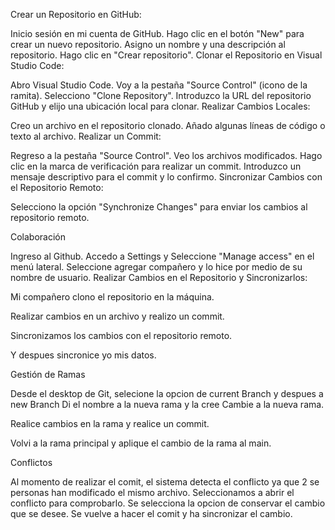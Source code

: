 Crear un Repositorio en GitHub:

Inicio sesión en mi cuenta de GitHub.
Hago clic en el botón "New" para crear un nuevo repositorio.
Asigno un nombre y una descripción al repositorio.
Hago clic en "Crear repositorio".
Clonar el Repositorio en Visual Studio Code:

Abro Visual Studio Code.
Voy a la pestaña "Source Control" (icono de la ramita).
Selecciono "Clone Repository".
Introduzco la URL del repositorio GitHub y elijo una ubicación local para clonar.
Realizar Cambios Locales:

Creo un archivo en el repositorio clonado.
Añado algunas líneas de código o texto al archivo.
Realizar un Commit:

Regreso a la pestaña "Source Control".
Veo los archivos modificados. Hago clic en la marca de verificación para realizar un commit.
Introduzco un mensaje descriptivo para el commit y lo confirmo.
Sincronizar Cambios con el Repositorio Remoto:

Selecciono la opción "Synchronize Changes" para enviar los cambios al repositorio remoto.

Colaboración

Ingreso al Github. 
Accedo a Settings y Seleccione "Manage access" en el menú lateral.
Seleccione agregar compañero y lo hice por medio de su nombre de usuario. 
  Realizar Cambios en el Repositorio y Sincronizarlos:

  Mi compañero clono el repositorio en la máquina.

  Realizar cambios en un archivo y realizo un commit.

  Sincronizamos los cambios con el repositorio remoto.

  Y despues sincronice yo mis datos.

Gestión de Ramas

Desde el desktop de Git, selecione la opcion de current Branch y despues a new Branch 
Di el nombre a la nueva rama y la cree 
Cambie a la nueva rama.

Realice cambios en la rama y realice un commit.

Volvi a la rama principal y aplique el cambio de la rama al main.

Conflictos 

Al momento de realizar el comit, el sistema detecta el conflicto ya que 2 se personas han modificado el mismo archivo.
Seleccionamos a abrir el conflicto para comprobarlo. 
Se selecciona la opcion de conservar el cambio que se desee.
Se vuelve a hacer el comit y ha sincronizar el cambio.

